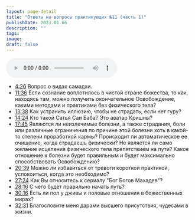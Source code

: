 ```yaml
---
layout: page-detail
title: "Ответы на вопросы практикующих №11 (часть 1)"
publishDate: 2023.01.06
description: ""
tags:
image:
draft: false
---
```


<audio title="2023.01.06 - Ответы на вопросы практикующих №11 (часть 1).mp3" src="/upload/iblock/008/0081e02523eaa6bd672316d10cbb614a.mp3" controls=""></audio>

* [4:26](https://www.youtube.com/watch?v=hWkdcrIjtGc&t=266s) Вопрос о видах самадхи.
* [11:36](https://www.youtube.com/watch?v=hWkdcrIjtGc&t=696s) Если сознание воплотилось в чистой стране божества, то как, находясь там, можно получить окончательное Освобождение, какими методами и практиками без физического тела?
* [13:38](https://www.youtube.com/watch?v=hWkdcrIjtGc&t=818s) Как устранить иллюзию, чтобы не страдать, если нет гуру?
* [14:24](https://www.youtube.com/watch?v=hWkdcrIjtGc&t=864s) Кто такой Сатья Саи Баба? Это аватар Кришны?
* [17:45](https://www.youtube.com/watch?v=hWkdcrIjtGc&t=1065s) Являются ли неизлечимые болезни, а также страдания, боли или различные ограничения по причине этой болезни хоть в какой-то степени проработкой кармы? Происходит ли автоматическое ее очищение, когда страдаешь физически? Не является ли само желание исцеления физического тела препятствием на пути? Какое отношение к болезни будет правильным и будет максимально способствовать Освобождению?
* [20:39](https://www.youtube.com/watch?v=hWkdcrIjtGc&t=1239s) Можно ли избавиться от тревоги короткой практикой, успокоиться, когда это необходимо?
* [27:24](https://www.youtube.com/watch?v=hWkdcrIjtGc&t=1644s) Как Вы относитесь к сериалу "Бог Богов Махадев"?
* [28:16](https://www.youtube.com/watch?v=hWkdcrIjtGc&t=1696s) С чего будет правильно начать путь?
* [30:16](https://www.youtube.com/watch?v=hWkdcrIjtGc&t=1816s) Есть ли пол у дживы и половые отношения в божественных мирах?
* [32:31](https://www.youtube.com/watch?v=hWkdcrIjtGc&t=1951s) Благословите меня дарами высшего присутствия, чудесами в жизни.

  
